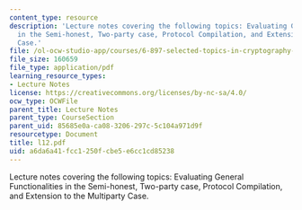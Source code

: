 ```yaml
---
content_type: resource
description: 'Lecture notes covering the following topics: Evaluating General Functionalities
  in the Semi-honest, Two-party case, Protocol Compilation, and Extension to the Multiparty
  Case.'
file: /ol-ocw-studio-app/courses/6-897-selected-topics-in-cryptography-spring-2004/a6da6a41fcc1250fcbe5e6cc1cd85238_l12.pdf
file_size: 160659
file_type: application/pdf
learning_resource_types:
- Lecture Notes
license: https://creativecommons.org/licenses/by-nc-sa/4.0/
ocw_type: OCWFile
parent_title: Lecture Notes
parent_type: CourseSection
parent_uid: 85685e0a-ca08-3206-297c-5c104a971d9f
resourcetype: Document
title: l12.pdf
uid: a6da6a41-fcc1-250f-cbe5-e6cc1cd85238
---
```

Lecture notes covering the following topics: Evaluating General Functionalities in the Semi-honest, Two-party case, Protocol Compilation, and Extension to the Multiparty Case.